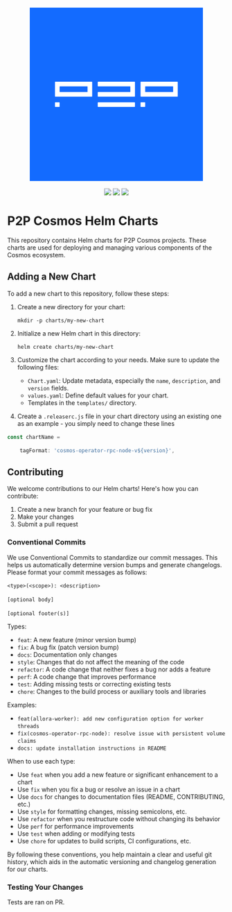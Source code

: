 <p align="center">
    <img width="400px" height=auto src="https://github.com/p2p-org/cosmos-helm-charts/blob/main/docs/images/logo.png?raw=true" />
</p>

<p align="center">
    <a href="https://x.com/P2Pvalidator"><img src="https://badgen.net/badge/twitter/@P2Pvalidator/1DA1F2?icon&label" /></a>
    <a href="https://github.com/p2p-org/cosmos-helm-charts"><img src="https://badgen.net/github/stars/p2p-org/cosmos-helm-charts?icon=github" /></a>
    <a href="https://github.com/p2p-org/cosmos-helm-charts"><img src="https://badgen.net/github/forks/p2p-org/cosmos-helm-charts?icon=github" /></a>
</p>

# P2P Cosmos Helm Charts

This repository contains Helm charts for P2P Cosmos projects. These charts are used for deploying and managing various components of the Cosmos ecosystem.

## Adding a New Chart

To add a new chart to this repository, follow these steps:

1. Create a new directory for your chart:

   ```
   mkdir -p charts/my-new-chart
   ```

2. Initialize a new Helm chart in this directory:

   ```
   helm create charts/my-new-chart
   ```

3. Customize the chart according to your needs. Make sure to update the following files:
   - `Chart.yaml`: Update metadata, especially the `name`, `description`, and `version` fields.
   - `values.yaml`: Define default values for your chart.
   - Templates in the `templates/` directory.

4. Create a `.releaserc.js` file in your chart directory using an existing one as an example - you simply need to change these lines

```js
const chartName =
```

```js
    tagFormat: 'cosmos-operator-rpc-node-v${version}',
```

## Contributing

We welcome contributions to our Helm charts! Here's how you can contribute:

1. Create a new branch for your feature or bug fix
2. Make your changes
3. Submit a pull request

### Conventional Commits

We use Conventional Commits to standardize our commit messages. This helps us automatically determine version bumps and generate changelogs. Please format your commit messages as follows:

```
<type>(<scope>): <description>

[optional body]

[optional footer(s)]
```

Types:

- `feat`: A new feature (minor version bump)
- `fix`: A bug fix (patch version bump)
- `docs`: Documentation only changes
- `style`: Changes that do not affect the meaning of the code
- `refactor`: A code change that neither fixes a bug nor adds a feature
- `perf`: A code change that improves performance
- `test`: Adding missing tests or correcting existing tests
- `chore`: Changes to the build process or auxiliary tools and libraries

Examples:

- `feat(allora-worker): add new configuration option for worker threads`
- `fix(cosmos-operator-rpc-node): resolve issue with persistent volume claims`
- `docs: update installation instructions in README`

When to use each type:

- Use `feat` when you add a new feature or significant enhancement to a chart
- Use `fix` when you fix a bug or resolve an issue in a chart
- Use `docs` for changes to documentation files (README, CONTRIBUTING, etc.)
- Use `style` for formatting changes, missing semicolons, etc.
- Use `refactor` when you restructure code without changing its behavior
- Use `perf` for performance improvements
- Use `test` when adding or modifying tests
- Use `chore` for updates to build scripts, CI configurations, etc.

By following these conventions, you help maintain a clear and useful git history, which aids in the automatic versioning and changelog generation for our charts.

### Testing Your Changes

Tests are ran on PR.
